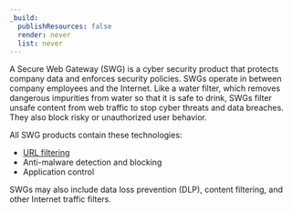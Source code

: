 ```yaml
---
_build:
  publishResources: false
  render: never
  list: never
---
```


A Secure Web Gateway (SWG) is a cyber security product that protects company data and enforces security policies. SWGs operate in between company employees and the Internet. Like a water filter, which removes dangerous impurities from water so that it is safe to drink, SWGs filter unsafe content from web traffic to stop cyber threats and data breaches. They also block risky or unauthorized user behavior.

All SWG products contain these technologies:

- [URL filtering](/cloudflare-one/policies/gateway/http-policies/)
- Anti-malware detection and blocking
- Application control

SWGs may also include data loss prevention (DLP), content filtering, and other Internet traffic filters.

